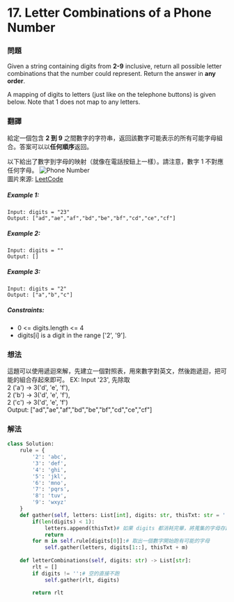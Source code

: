 # 17. Letter Combinations of a Phone Number
### 問題
Given a string containing digits from **2-9** inclusive, return all possible letter combinations that the number could represent. Return the answer in **any order**.

A mapping of digits to letters (just like on the telephone buttons) is given below. Note that 1 does not map to any letters.
 ### 翻譯
給定一個包含 **2 到 9** 之間數字的字符串，返回該數字可能表示的所有可能字母組合。答案可以以**任何順序**返回。

以下給出了數字到字母的映射（就像在電話按鈕上一樣）。請注意，數字 1 不對應任何字母。
![Phone Number](https://assets.leetcode.com/uploads/2022/03/15/1200px-telephone-keypad2svg.png "Phone Number")  
圖片來源: [LeetCode](https://leetcode.com/problems/letter-combinations-of-a-phone-number/)  
##### Example 1:
    Input: digits = "23"
    Output: ["ad","ae","af","bd","be","bf","cd","ce","cf"]
##### Example 2:
    Input: digits = ""
    Output: []
##### Example 3:
    Input: digits = "2"
    Output: ["a","b","c"]

##### Constraints:
- 0 <= digits.length <= 4
- digits[i] is a digit in the range ['2', '9'].

### 想法 
這題可以使用遞迴來解，先建立一個對照表，用來數字對英文，然後跑遞迴，把可能的組合存起來即可。
EX: Input '23', 先除取  
2 ('a') -> 3('d', 'e', 'f'),  
2 ('b') -> 3('d', 'e', 'f'),   
2 ('c') -> 3('d', 'e', 'f')  
Output: ["ad","ae","af","bd","be","bf","cd","ce","cf"]
### 解法 
```python
class Solution:
    rule = {
        '2': 'abc',
        '3': 'def',
        '4': 'ghi',
        '5': 'jkl',
        '6': 'mno',
        '7': 'pqrs',
        '8': 'tuv',
        '9': 'wxyz'
    }
    def gather(self, letters: List[int], digits: str, thisTxt: str = '') -> None:
        if(len(digits) < 1):
            letters.append(thisTxt)# 如果 digits 都消耗完畢，將蒐集的字母存起來
            return
        for m in self.rule[digits[0]]:# 取出一個數字開始跑有可能的字母
            self.gather(letters, digits[1::], thisTxt + m)
    
    def letterCombinations(self, digits: str) -> List[str]:
        rlt = []
        if digits != '':# 空的直接不跑
            self.gather(rlt, digits)
        
        return rlt
```
